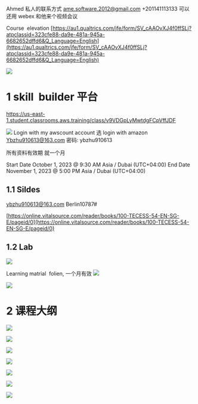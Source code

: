 Ahmed 私人的联系方式
ame.software.2012@gmail.com
+201141113133
可以还用 webex 和他来个视频会议

Course  elevation
[https://au1.qualtrics.com/jfe/form/SV_cAAOvXJ4f0ffSLj?atpclassid=323cfe88-da9e-481a-945a-6682652dffd6&Q_Language=English](https://au1.qualtrics.com/jfe/form/SV_cAAOvXJ4f0ffSLj?atpclassid=323cfe88-da9e-481a-945a-6682652dffd6&Q_Language=English)


![](image/Pasted%20image%2020231010185103.png)

# 1 skill  builder 平台


https://us-east-1.student.classrooms.aws.training/class/v9VDGpLyMwtdgFCpVffJDF

![](image/Pasted%20image%2020231010185009.png)
Login with my awscount account 
选 login with amazon 
Ybzhu910613@163.com 
密码: ybzhu910613

所有资料有效期 就一个月 

Start Date
    October 1, 2023 @ 9:30 AM
    Asia / Dubai (UTC+04:00)
End Date
    November 1, 2023 @ 5:00 PM
    Asia / Dubai (UTC+04:00)

## 1.1 Sildes

ybzhu910613@163.com
Berlin10787#

[https://online.vitalsource.com/reader/books/100-TECESS-54-EN-SG-E/pageid/0](https://online.vitalsource.com/reader/books/100-TECESS-54-EN-SG-E/pageid/0)


## 1.2 Lab

![](image/Pasted%20image%2020231010185714.png)


Learning matrial  folien, 一个月有效
![](image/Pasted%20image%2020231010185041.png)

![](image/Pasted%20image%2020231010185057.png)


# 2 课程大纲


![](image/Pasted%20image%2020231010185318.png)



![](image/Pasted%20image%2020231010185323.png)


![](image/Pasted%20image%2020231010185328.png)


![](image/Pasted%20image%2020231010185332.png)


![](image/Pasted%20image%2020231010185337.png)


![](image/Pasted%20image%2020231010185340.png)


![](image/Pasted%20image%2020231010185344.png)




